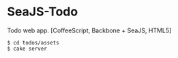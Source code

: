 SeaJS-Todo
==========

Todo web app. [CoffeeScript, Backbone + SeaJS, HTML5]


```shell
$ cd todos/assets
$ cake server
```
